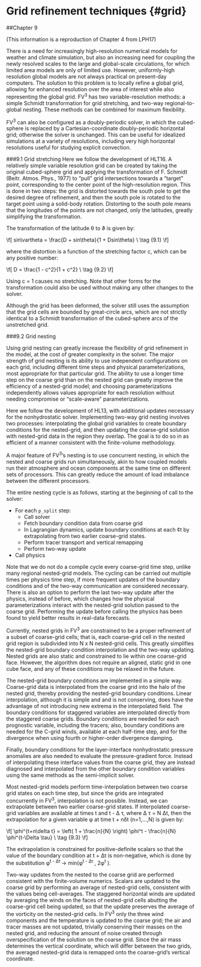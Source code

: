 Grid refinement techniques {#grid}
=========================================

##Chapter 9

(This information is a reproduction of Chapter 4 from LPH17)

There is a need for increasingly high-resolution numerical models for weather and climate simulation, but also an increasing need for coupling the newly resolved scales to the large and global-scale circulations, for which limited area models are only of limited use. However, uniformly-high resolution global models are not always practical on present-day computers. The solution to this problem is to locally refine a global grid, allowing for enhanced resolution over the area of interest while also representing the global grid. FV<sup>3</sup> has two variable-resolution methods: a simple Schmidt transformation for grid stretching, and two-way regional-to-global nesting. These methods can be combined for maximum flexibility.

FV<sup>3</sup> can also be configured as a doubly-periodic solver, in which the cubed-sphere is replaced by a Cartesian-coordinate doubly-periodic horizontal grid; otherwise the solver is unchanged. This can be useful for idealized simulations at a variety of resolutions, including very high horizontal resolutions useful for studying explicit convection.

###9.1 Grid stretching
Here we follow the development of HLT16. A relatively simple variable resolution grid can be created by taking the original cubed-sphere grid and applying the transformation of F. Schmidt (Beitr. Atmos. Phys., 1977) to “pull” grid intersections towards a “target” point, corresponding to the center point of the high-resolution region. This is done in two steps: the grid is distorted towards the south pole to get the desired degree of refinement, and then the south pole is rotated to the target point using a solid-body rotation. Distorting to the south pole means that the longitudes of the points are not changed, only the latitudes, greatly simplifying the transformation.

The transformation of the latitude &theta; to &thetasym; is given by:

\f[
 	sin\vartheta  =  \frac{D + sin\theta}{1 + Dsin\theta} \\  \tag {9.1}
  \f]

where the distortion is a function of the stretching factor c, which can be any positive number:

\f[
 	D  =  \frac{1 - c^2}{1 + c^2} \\  \tag {9.2}
  \f]

Using c = 1 causes no stretching. Note that other forms for the transformation could also be used without making any other changes to the solver.

Although the grid has been deformed, the solver still uses the assumption that the grid cells are bounded by great-circle arcs, which are not strictly identical to a Schmidt transformation of the cubed-sphere arcs of the unstretched grid.

###9.2 Grid nesting

Using grid nesting can greatly increase the flexibility of grid refinement in the model, at the cost of greater complexity in the solver. The major strength of grid nesting is its ability to use independent configurations on each grid, including different time steps and physical parameterizations, most appropriate for that particular grid. The ability to use a longer time step on the coarse grid than on the nested grid can greatly improve the efficiency of a nested-grid model; and choosing parameterizations independently allows values appropriate for each resolution without needing compromise or “scale-aware” parameterizations.

Here we follow the development of HL13, with additional updates necessary for the nonhydrostatic solver. Implementing two-way grid nesting involves two processes: interpolating the global grid variables to create boundary conditions for the nested-grid, and then updating the coarse-grid solution with nested-grid data in the region they overlap. The goal is to do so in as efficient of a manner consistent with the finite-volume methodology.

A major feature of FV<sup>3</sup>’s nesting is to use concurrent nesting, in which the nested and coarse grids run simultaneously, akin to how coupled models run their atmosphere and ocean components at the same time on different sets of processors. This can greatly reduce the amount of load imbalance between the different processors.

The entire nesting cycle is as follows, starting at the beginning of call to the solver:

- For each `p_split` step:
	- Call solver
	- Fetch boundary condition data from coarse grid
	- In Lagrangian dynamics, update boundary conditions at each ¢t by extrapolating from two earlier coarse-grid states.
	- Perform tracer transport and vertical remapping
	- Perform two-way update
- Call physics

Note that we do not do a compile cycle every coarse-grid time step, unlike many regional nested-grid models. The cycling can be carried out multiple times per physics time step, if more frequent updates of the boundary conditions and of the two-way communication are considered necessary. There is also an option to perform the last two-way update after the physics, instead of before, which changes how the physical parameterizations interact with the nested-grid solution passed to the coarse grid. Performing the update before calling the physics has been found to yield better results in real-data forecasts.

Currently, nested grids in FV<sup>3</sup> are constrained to be a proper refinement of a subset of coarse-grid cells; that is, each coarse-grid cell in the nested grid region is subdivided into N x N nested-grid cells. This greatly simplifies the nested-grid boundary condition interpolation and the two-way updating. Nested grids are also static and constrained to lie within one coarse-grid face. However, the algorithm does not require an aligned, static grid in one cube face, and any of these conditions may be relaxed in the future.

The nested-grid boundary conditions are implemented in a simple way. Coarse-grid data is interpolated from the coarse grid into the halo of the nested grid, thereby providing the nested-grid boundary conditions. Linear interpolation, although it is simple and and is not conserving, does have the advantage of not introducing new extrema in the interpolated field. The boundary conditions for staggered variables are interpolated directly from the staggered coarse grids. Boundary conditions are needed for each prognostic variable, including the tracers; also, boundary conditions are needed for the C-grid winds, available at each half-time step, and for the divergence when using fourth or higher-order divergence damping.

Finally, boundary conditions for the layer-interface nonhydrostatic pressure anomalies are also needed to evaluate the pressure-gradient force. Instead of interpolating these interface values from the coarse grid, they are instead diagnosed and interpolated from the other boundary condition variables using the same methods as the semi-implicit solver.

Most nested-grid models perform time-interpolation between two coarse grid states on each time step, but since the grids are integrated concurrently in FV<sup>3</sup>, interpolation is not possible. Instead, we can extrapolate between two earlier coarse-grid states. If interpolated coarse-grid variables are available at times t and t - &Delta; &tau;, where &Delta; &tau; = N &Delta;t, then the extrapolation for a given variable &phi; at time t + n&delta;t  (n=1,...,N) is given by:

\f[
 	\phi^{t+n\delta t}  = \left( 1 + \frac{n}{N} \right) \phi^t - \frac{n}{N} \phi^{t-\Delta \tau} \\  \tag {9.3}
  \f]

The extrapolation is constrained for positive-definite scalars so that the value of the boundary condition at t + &Delta;&tau; is non-negative, which is done by the substitution  &phi;<sup>t - &Delta;&tau; </sup>   &rarr; min(&phi;<sup>t - &Delta;&tau; </sup>, 2&phi;<sup>t</sup> ).

Two-way updates from the nested to the coarse grid are performed consistent with the finite-volume numerics. Scalars are updated to the coarse grid by performing an average of nested-grid cells, consistent with the values being cell-averages. The staggered horizontal winds are updated by averaging the winds on the faces of nested-grid cells abutting the coarse-grid cell being updated, so that the update preserves the average of the vorticity on the nested-grid cells. In FV<sup>3</sup> only the three wind components and the temperature is updated to the coarse grid; the air and tracer masses are not updated, trivially conserving their masses on the nested grid, and reducing the amount of noise created through overspecification of the solution on the coarse grid. Since the air mass determines the vertical coordinate, which will differ between the two grids, the averaged nested-grid data is remapped onto the coarse-grid’s vertical coordinate.


